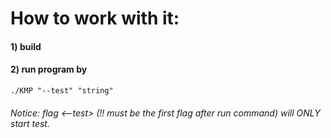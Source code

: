 # How to work with it:
#### 1) build
#### 2) run program by 
```
./KMP "--test" "string"
```
###### Notice: flag <--test> (!! must be the first flag after run command) will ONLY start test.
